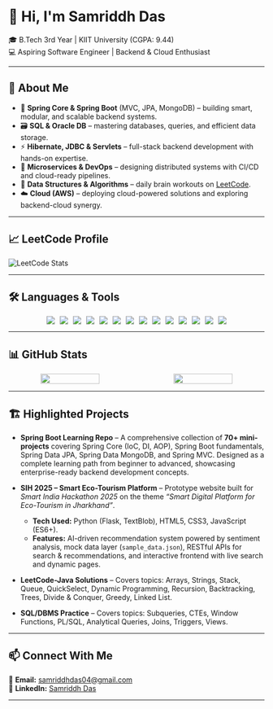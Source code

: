 # 👋 Hi, I'm Samriddh Das  

🎓 B.Tech 3rd Year | KIIT University (CGPA: 9.44)  
💻 Aspiring Software Engineer | Backend & Cloud Enthusiast  

---

## 🚀 About Me
- 🍃 **Spring Core & Spring Boot** (MVC, JPA, MongoDB) – building smart, modular, and scalable backend systems.  
- 🗃️ **SQL & Oracle DB** – mastering databases, queries, and efficient data storage.  
- ⚡ **Hibernate, JDBC & Servlets** – full-stack backend development with hands-on expertise.  
- 🐳 **Microservices & DevOps** – designing distributed systems with CI/CD and cloud-ready pipelines.  
- 🧠 **Data Structures & Algorithms** – daily brain workouts on [LeetCode](https://leetcode.com/u/sammy16/).  
- ☁️ **Cloud (AWS)** – deploying cloud-powered solutions and exploring backend-cloud synergy.
---

## 📈 LeetCode Profile
![LeetCode Stats](https://leetcard.jacoblin.cool/sammy16?theme=unicorn&font=Sahitya&ext=heatmap&height=200&width=850)


---

## 🛠️ Languages & Tools  
<div align="center"> <div style="display: inline-flex; flex-wrap: wrap; gap: 10px; justify-content: center;"> 
  <!-- Core language first --> 
  <img src="https://img.shields.io/badge/Java-ED8B00?style=for-the-badge&logo=java&logoColor=white"/> 
  <!-- Core framework stack --> 
  <img src="https://img.shields.io/badge/SpringBoot-6DB33F?style=for-the-badge&logo=springboot&logoColor=white"/> 
  <img src="https://img.shields.io/badge/Hibernate-59666C?style=for-the-badge&logo=hibernate&logoColor=white"/> 
  <img src="https://img.shields.io/badge/JDBC-007396?style=for-the-badge&logo=java&logoColor=white"/> 
  <img src="https://img.shields.io/badge/Servlet-FF6F00?style=for-the-badge&logo=oracle&logoColor=white"/> 
  <!-- Build tools --> 
  <img src="https://img.shields.io/badge/Maven-C71A36?style=for-the-badge&logo=apachemaven&logoColor=white"/> 
  <img src="https://img.shields.io/badge/Gradle-02303A?style=for-the-badge&logo=gradle&logoColor=white"/> 
  <!-- Databases --> 
  <img src="https://img.shields.io/badge/MySQL-4479A1?style=for-the-badge&logo=mysql&logoColor=white"/> 
  <img src="https://img.shields.io/badge/Oracle-F80000?style=for-the-badge&logo=oracle&logoColor=white"/> 
  <img src="https://img.shields.io/badge/MongoDB-4EA94B?style=for-the-badge&logo=mongodb&logoColor=white"/>
  <!-- Server/runtime -->
  <img src="https://img.shields.io/badge/Tomcat-F8DC75?style=for-the-badge&logo=apachetomcat&logoColor=black"/> 
  <!-- VCS / hosting --> 
  <img src="https://img.shields.io/badge/Git-F05032?style=for-the-badge&logo=git&logoColor=white"/> 
  <img src="https://img.shields.io/badge/GitHub-181717?style=for-the-badge&logo=github&logoColor=white"/> 
  <!-- Cloud --> 
  <img src="https://img.shields.io/badge/AWS-FF9900?style=for-the-badge&logo=amazonaws&logoColor=white"/> </div> </div>

---

## 📊 GitHub Stats  

<div align="center" style="display: flex; justify-content: center; gap: 20px; flex-wrap: wrap;">
  <img src="https://github-readme-stats.vercel.app/api?username=samriddh16&show_icons=true&theme=synthwave&hide_border=false" width="48%"/>
  <img src="https://github-readme-stats.vercel.app/api/top-langs/?username=samriddh16&layout=compact&theme=synthwave&hide_border=false" width="48%"/>
</div>

---

## 🏗️ Highlighted Projects  
- **Spring Boot Learning Repo** – A comprehensive collection of **70+ mini-projects** covering Spring Core (IoC, DI, AOP), Spring Boot fundamentals, Spring Data JPA, Spring Data MongoDB, and Spring MVC. Designed as a complete learning path from beginner to advanced, showcasing enterprise-ready backend development concepts.  

- **SIH 2025 – Smart Eco-Tourism Platform** – Prototype website built for *Smart India Hackathon 2025* on the theme *“Smart Digital Platform for Eco-Tourism in Jharkhand”*.  
  - **Tech Used:** Python (Flask, TextBlob), HTML5, CSS3, JavaScript (ES6+).  
  - **Features:** AI-driven recommendation system powered by sentiment analysis, mock data layer (`sample_data.json`), RESTful APIs for search & recommendations, and interactive frontend with live search and dynamic pages.  

- **LeetCode-Java Solutions** – Covers topics: Arrays, Strings, Stack, Queue, QuickSelect, Dynamic Programming, Recursion, Backtracking, Trees, Divide & Conquer, Greedy, Linked List.  

- **SQL/DBMS Practice** – Covers topics: Subqueries, CTEs, Window Functions, PL/SQL, Analytical Queries, Joins, Triggers, Views.

---

## 📫 Connect With Me  
📧 **Email:** samriddhdas04@gmail.com  
💼 **LinkedIn:** [Samriddh Das](https://www.linkedin.com/in/samriddh-das-b61378281/)  

---

